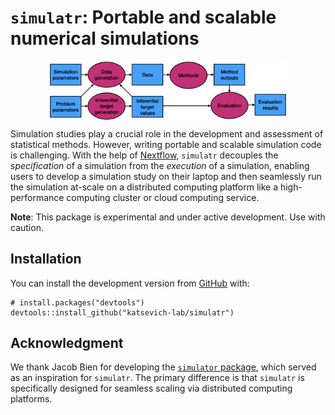 
<!-- README.md is generated from README.Rmd. Please edit that file -->

# `simulatr`: Portable and scalable numerical simulations

<img src="man/figures/simulatr-schematic.png" width="75%" style="display: block; margin: auto;" />

Simulation studies play a crucial role in the development and assessment
of statistical methods. However, writing portable and scalable
simulation code is challenging. With the help of
[Nextflow](https://nextflow.io/), `simulatr` decouples the
*specification* of a simulation from the *execution* of a simulation,
enabling users to develop a simulation study on their laptop and then
seamlessly run the simulation at-scale on a distributed computing
platform like a high-performance computing cluster or cloud computing
service.

**Note**: This package is experimental and under active development. Use
with caution.

## Installation

You can install the development version from
[GitHub](https://github.com/) with:

    # install.packages("devtools")
    devtools::install_github("katsevich-lab/simulatr")

## Acknowledgment

We thank Jacob Bien for developing the [`simulator`
package](https://jacobbien.github.io/simulator/), which served as an
inspiration for `simulatr`. The primary difference is that `simulatr` is
specifically designed for seamless scaling via distributed computing
platforms.
